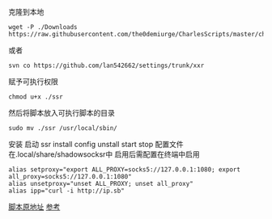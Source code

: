 克隆到本地

```
wget -P ./Downloads https://raw.githubusercontent.com/the0demiurge/CharlesScripts/master/charles/bin/ssr
```
或者

```
svn co https://github.com/lan542662/settings/trunk/xxr
```

赋予可执行权限

```
chmod u+x ./ssr
```

然后将脚本放入可执行脚本的目录

```
sudo mv ./ssr /usr/local/sbin/
```

安装 启动
ssr install config unstall start stop
配置文件在.local/share/shadowsocksr中
启用后需配置在终端中启用
```
alias setproxy="export ALL_PROXY=socks5://127.0.0.1:1080; export all_proxy=socks5://127.0.0.1:1080"
alias unsetproxy="unset ALL_PROXY; unset all_proxy"
alias ipp="curl -i http://ip.sb"
```

[脚本原地址](https://github.com/the0demiurge/CharlesScripts/blob/master/charles/bin/ssr)
[参考](https://git.mrwang.pw/Reed/Linux_ssr_script)
